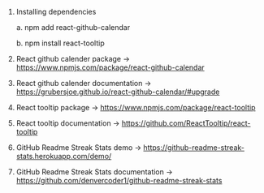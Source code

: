 
1. Installing dependencies

   a.   npm add react-github-calendar

   b.   npm install react-tooltip   

2. React github calender package -> https://www.npmjs.com/package/react-github-calendar

3. React github calender documentation -> https://grubersjoe.github.io/react-github-calendar/#upgrade

4. React tooltip package -> https://www.npmjs.com/package/react-tooltip

5. React tooltip documentation -> https://github.com/ReactTooltip/react-tooltip

6. GitHub Readme Streak Stats demo -> https://github-readme-streak-stats.herokuapp.com/demo/

7.  GitHub Readme Streak Stats documentation -> https://github.com/denvercoder1/github-readme-streak-stats